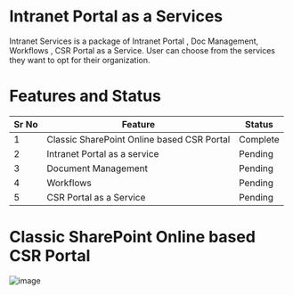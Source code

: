 # Intranet Portal as a Services
Intranet Services is a package of Intranet Portal , Doc Management, Workflows , CSR Portal as a Service. User can choose from the services they want to opt for their organization.

# Features and Status
|Sr No| Feature | Status |
|---|---|---|
|1| Classic SharePoint Online based CSR Portal |Complete|
|2| Intranet Portal as a service |Pending|
|3| Document Management  |Pending|
|4| Workflows  |Pending|
|5| CSR Portal as a Service  |Pending|



# Classic SharePoint Online based CSR Portal

![image](https://user-images.githubusercontent.com/30863296/169513551-7e71498e-d2dc-438e-af2c-e7dcb9e7aad3.png)

